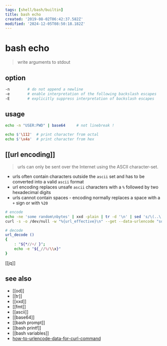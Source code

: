 ```yaml
---
tags: [shell/bash/builtin]
title: bash echo
created: '2019-08-02T06:42:37.582Z'
modified: '2024-12-05T08:50:18.182Z'
---
```


# bash echo

> write arguments to stdout

## option

```sh
-n        # do not append a newline
-e        # enable interpretation of the following backslash escapes
-E        # explicitly suppress interpretation of backslash escapes
```

## usage

```sh
echo -n "USER:PWD" | base64     # not linebreak !

echo $'\112'  # print character from octal 
echo $'\x4a'  # print character from hex 
```

## [[url encoding]]

> urls can only be sent over the Internet using the ASCII character-set.

- urls often contain characters outside the `ascii` set and has to be converted into a valid `ascii` format
- url encoding replaces unsafe `ascii` characters with a `%` followed by two hexadecimal digits
- urls cannot contain spaces - encoding normally replaces a space with a `+` sign or with `%20`

```sh
# encode
echo -ne 'some random\nbytes' | xxd -plain | tr -d '\n' | sed 's/\(..\)/%\1/g'
curl -s -o /dev/null -w "%{url_effective}\n" --get --data-urlencode "some random" --data-urlencode "foo=bar" ""

# decode
url_decode ()
{
    : "${*//+/ }";
    echo -e "${_//%/\\x}"
}
```

[[jq]] 

## see also

- [[od]]
- [[tr]]
- [[xxd]]
- [[fmt]]
- [[ascii]]
- [[base64]]
- [[bash prompt]]
- [[bash printf]]
- [[bash variables]]
- [how-to-urlencode-data-for-curl-command](https://stackoverflow.com/questions/296536/how-to-urlencode-data-for-curl-command)
